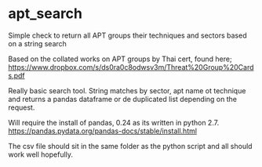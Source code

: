 # apt_search
Simple check to return all APT groups their techniques and sectors based on a string search

Based on the collated works on APT groups by Thai cert, found here;
https://www.dropbox.com/s/ds0ra0c8odwsv3m/Threat%20Group%20Cards.pdf

Really basic search tool. String matches by sector, apt name ot technique and returns a pandas dataframe or de duplicated list depending on the request.

Will require the install of pandas, 0.24 as its written in python 2.7. https://pandas.pydata.org/pandas-docs/stable/install.html

The csv file should sit in the same folder as the python script and all should work well hopefully.
